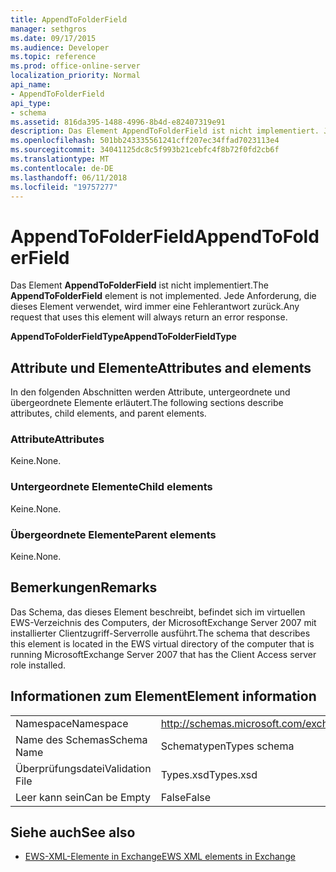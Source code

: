 ```yaml
---
title: AppendToFolderField
manager: sethgros
ms.date: 09/17/2015
ms.audience: Developer
ms.topic: reference
ms.prod: office-online-server
localization_priority: Normal
api_name:
- AppendToFolderField
api_type:
- schema
ms.assetid: 816da395-1488-4996-8b4d-e82407319e91
description: Das Element AppendToFolderField ist nicht implementiert. Jede Anforderung, die dieses Element verwendet, wird immer eine Fehlerantwort zurück.
ms.openlocfilehash: 501bb243335561241cff207ec34ffad7023113e4
ms.sourcegitcommit: 34041125dc8c5f993b21cebfc4f8b72f0fd2cb6f
ms.translationtype: MT
ms.contentlocale: de-DE
ms.lasthandoff: 06/11/2018
ms.locfileid: "19757277"
---
```

# <a name="appendtofolderfield"></a><span data-ttu-id="9bd87-104">AppendToFolderField</span><span class="sxs-lookup"><span data-stu-id="9bd87-104">AppendToFolderField</span></span>

<span data-ttu-id="9bd87-105">Das Element **AppendToFolderField** ist nicht implementiert.</span><span class="sxs-lookup"><span data-stu-id="9bd87-105">The **AppendToFolderField** element is not implemented.</span></span> <span data-ttu-id="9bd87-106">Jede Anforderung, die dieses Element verwendet, wird immer eine Fehlerantwort zurück.</span><span class="sxs-lookup"><span data-stu-id="9bd87-106">Any request that uses this element will always return an error response.</span></span> 

<span data-ttu-id="9bd87-107">**AppendToFolderFieldType**</span><span class="sxs-lookup"><span data-stu-id="9bd87-107">**AppendToFolderFieldType**</span></span>

## <a name="attributes-and-elements"></a><span data-ttu-id="9bd87-108">Attribute und Elemente</span><span class="sxs-lookup"><span data-stu-id="9bd87-108">Attributes and elements</span></span>

<span data-ttu-id="9bd87-109">In den folgenden Abschnitten werden Attribute, untergeordnete und übergeordnete Elemente erläutert.</span><span class="sxs-lookup"><span data-stu-id="9bd87-109">The following sections describe attributes, child elements, and parent elements.</span></span>
  
### <a name="attributes"></a><span data-ttu-id="9bd87-110">Attribute</span><span class="sxs-lookup"><span data-stu-id="9bd87-110">Attributes</span></span>

<span data-ttu-id="9bd87-111">Keine.</span><span class="sxs-lookup"><span data-stu-id="9bd87-111">None.</span></span>
  
### <a name="child-elements"></a><span data-ttu-id="9bd87-112">Untergeordnete Elemente</span><span class="sxs-lookup"><span data-stu-id="9bd87-112">Child elements</span></span>

<span data-ttu-id="9bd87-113">Keine.</span><span class="sxs-lookup"><span data-stu-id="9bd87-113">None.</span></span>
  
### <a name="parent-elements"></a><span data-ttu-id="9bd87-114">Übergeordnete Elemente</span><span class="sxs-lookup"><span data-stu-id="9bd87-114">Parent elements</span></span>

<span data-ttu-id="9bd87-115">Keine.</span><span class="sxs-lookup"><span data-stu-id="9bd87-115">None.</span></span>
  
## <a name="remarks"></a><span data-ttu-id="9bd87-116">Bemerkungen</span><span class="sxs-lookup"><span data-stu-id="9bd87-116">Remarks</span></span>

<span data-ttu-id="9bd87-117">Das Schema, das dieses Element beschreibt, befindet sich im virtuellen EWS-Verzeichnis des Computers, der MicrosoftExchange Server 2007 mit installierter Clientzugriff-Serverrolle ausführt.</span><span class="sxs-lookup"><span data-stu-id="9bd87-117">The schema that describes this element is located in the EWS virtual directory of the computer that is running MicrosoftExchange Server 2007 that has the Client Access server role installed.</span></span>
  
## <a name="element-information"></a><span data-ttu-id="9bd87-118">Informationen zum Element</span><span class="sxs-lookup"><span data-stu-id="9bd87-118">Element information</span></span>

|||
|:-----|:-----|
|<span data-ttu-id="9bd87-119">Namespace</span><span class="sxs-lookup"><span data-stu-id="9bd87-119">Namespace</span></span>  <br/> |http://schemas.microsoft.com/exchange/services/2006/types  <br/> |
|<span data-ttu-id="9bd87-120">Name des Schemas</span><span class="sxs-lookup"><span data-stu-id="9bd87-120">Schema Name</span></span>  <br/> |<span data-ttu-id="9bd87-121">Schematypen</span><span class="sxs-lookup"><span data-stu-id="9bd87-121">Types schema</span></span>  <br/> |
|<span data-ttu-id="9bd87-122">Überprüfungsdatei</span><span class="sxs-lookup"><span data-stu-id="9bd87-122">Validation File</span></span>  <br/> |<span data-ttu-id="9bd87-123">Types.xsd</span><span class="sxs-lookup"><span data-stu-id="9bd87-123">Types.xsd</span></span>  <br/> |
|<span data-ttu-id="9bd87-124">Leer kann sein</span><span class="sxs-lookup"><span data-stu-id="9bd87-124">Can be Empty</span></span>  <br/> |<span data-ttu-id="9bd87-125">False</span><span class="sxs-lookup"><span data-stu-id="9bd87-125">False</span></span>  <br/> |
   
## <a name="see-also"></a><span data-ttu-id="9bd87-126">Siehe auch</span><span class="sxs-lookup"><span data-stu-id="9bd87-126">See also</span></span>

- [<span data-ttu-id="9bd87-127">EWS-XML-Elemente in Exchange</span><span class="sxs-lookup"><span data-stu-id="9bd87-127">EWS XML elements in Exchange</span></span>](ews-xml-elements-in-exchange.md)

